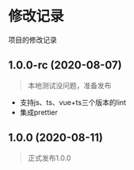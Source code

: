 # 修改记录

项目的修改记录

## 1.0.0-rc (2020-08-07)

> 本地测试没问题，准备发布

- 支持js、ts、vue+ts三个版本的lint
- 集成prettier

## 1.0.0 (2020-08-11)

> 正式发布1.0.0


